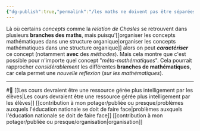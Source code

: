 ```yaml
---
{"dg-publish":true,"permalink":"/les maths ne doivent pas être séparées des choses qui n'en sont pas mais plutôt permettre d'exprimer des concepts/"}
---
```


Là où certains *concepts* comme la *relation de Chasles* se retrouvent dans plusieurs **branches des maths**, mais puisqu'[[organiser les concepts mathématiques dans une structure organique\|organiser les concepts mathématiques dans une structure organique]] alors on peut ***caractériser*** ce concept (notamment **avec** des *méthodes*). Mais cela montre que c'est possible pour n'importe quel concept "*méta-mathématiques*". Cela pourrait rapprocher *considérablement* les différentes **branches de mathématiques**, car cela permet une *nouvelle reflexion* (*sur les mathématiques*).

---
#🌲   [[Les cours devraient être une ressource gérée plus intelligement par les élèves\|Les cours devraient être une ressource gérée plus intelligement par les élèves]] [[contribution à mon potager/publiée ou presque/problèmes auxquels l'éducation nationale se doit de faire face\|problèmes auxquels l'éducation nationale se doit de faire face]] [[contribution à mon potager/publiée ou presque/organisation\|organisation]]